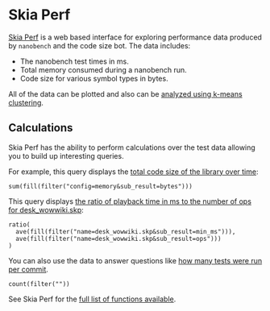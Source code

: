 Skia Perf
=========

[Skia Perf](https://perf.skia.org) is a web based interface for exploring
performance data produced by `nanobench` and the code size bot. The data
includes:

  * The nanobench test times in ms.
  * Total memory consumed during a nanobench run.
  * Code size for various symbol types in bytes.

All of the data can be plotted and also can be [analyzed using k-means
clustering](https://perf.skia.org/clusters/).

Calculations
------------

Skia Perf has the ability to perform calculations over the test data
allowing you to build up interesting queries.

For example, this query displays the [total code size of the library over time](https://perf.skia.org/#1877):

    sum(fill(filter("config=memory&sub_result=bytes")))

This query displays [the ratio of playback time in ms to the number of ops for desk\_wowwiki.skp](https://perf.skia.org/#1876):

    ratio(
      ave(fill(filter("name=desk_wowwiki.skp&sub_result=min_ms"))),
      ave(fill(filter("name=desk_wowwiki.skp&sub_result=ops")))
    )

You can also use the data to answer questions like [how many tests were run per commit](https://perf.skia.org/#1878).

    count(filter(""))

See Skia Perf for the [full list of functions available](https://perf.skia.org/help).
